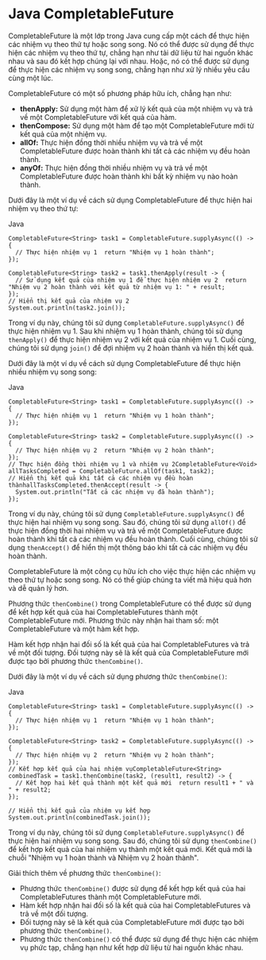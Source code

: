 # Java CompletableFuture
CompletableFuture là một lớp trong Java cung cấp một cách để thực hiện các nhiệm vụ theo thứ tự hoặc song song. Nó có thể được sử dụng để thực hiện các nhiệm vụ theo thứ tự, chẳng hạn như tải dữ liệu từ hai nguồn khác nhau và sau đó kết hợp chúng lại với nhau. Hoặc, nó có thể được sử dụng để thực hiện các nhiệm vụ song song, chẳng hạn như xử lý nhiều yêu cầu cùng một lúc.

CompletableFuture có một số phương pháp hữu ích, chẳng hạn như:

- **thenApply:** Sử dụng một hàm để xử lý kết quả của một nhiệm vụ và trả về một CompletableFuture với kết quả của hàm.
- **thenCompose:** Sử dụng một hàm để tạo một CompletableFuture mới từ kết quả của một nhiệm vụ.
- **allOf:** Thực hiện đồng thời nhiều nhiệm vụ và trả về một CompletableFuture được hoàn thành khi tất cả các nhiệm vụ đều hoàn thành.
- **anyOf:** Thực hiện đồng thời nhiều nhiệm vụ và trả về một CompletableFuture được hoàn thành khi bất kỳ nhiệm vụ nào hoàn thành.

Dưới đây là một ví dụ về cách sử dụng CompletableFuture để thực hiện hai nhiệm vụ theo thứ tự:

Java

```
CompletableFuture<String> task1 = CompletableFuture.supplyAsync(() -> {
  // Thực hiện nhiệm vụ 1  return "Nhiệm vụ 1 hoàn thành";
});

CompletableFuture<String> task2 = task1.thenApply(result -> {
  // Sử dụng kết quả của nhiệm vụ 1 để thực hiện nhiệm vụ 2  return "Nhiệm vụ 2 hoàn thành với kết quả từ nhiệm vụ 1: " + result;
});
// Hiển thị kết quả của nhiệm vụ 2
System.out.println(task2.join());

```

Trong ví dụ này, chúng tôi sử dụng `CompletableFuture.supplyAsync()` để thực hiện nhiệm vụ 1. Sau khi nhiệm vụ 1 hoàn thành, chúng tôi sử dụng `thenApply()` để thực hiện nhiệm vụ 2 với kết quả của nhiệm vụ 1. Cuối cùng, chúng tôi sử dụng `join()` để đợi nhiệm vụ 2 hoàn thành và hiển thị kết quả.

Dưới đây là một ví dụ về cách sử dụng CompletableFuture để thực hiện nhiều nhiệm vụ song song:

Java

```
CompletableFuture<String> task1 = CompletableFuture.supplyAsync(() -> {
  // Thực hiện nhiệm vụ 1  return "Nhiệm vụ 1 hoàn thành";
});

CompletableFuture<String> task2 = CompletableFuture.supplyAsync(() -> {
  // Thực hiện nhiệm vụ 2  return "Nhiệm vụ 2 hoàn thành";
});
// Thực hiện đồng thời nhiệm vụ 1 và nhiệm vụ 2CompletableFuture<Void> allTasksCompleted = CompletableFuture.allOf(task1, task2);
// Hiển thị kết quả khi tất cả các nhiệm vụ đều hoàn thànhallTasksCompleted.thenAccept(result -> {
  System.out.println("Tất cả các nhiệm vụ đã hoàn thành");
});

```

Trong ví dụ này, chúng tôi sử dụng `CompletableFuture.supplyAsync()` để thực hiện hai nhiệm vụ song song. Sau đó, chúng tôi sử dụng `allOf()` để thực hiện đồng thời hai nhiệm vụ và trả về một CompletableFuture được hoàn thành khi tất cả các nhiệm vụ đều hoàn thành. Cuối cùng, chúng tôi sử dụng `thenAccept()` để hiển thị một thông báo khi tất cả các nhiệm vụ đều hoàn thành.

CompletableFuture là một công cụ hữu ích cho việc thực hiện các nhiệm vụ theo thứ tự hoặc song song. Nó có thể giúp chúng ta viết mã hiệu quả hơn và dễ quản lý hơn.

Phương thức `thenCombine()` trong CompletableFuture có thể được sử dụng để kết hợp kết quả của hai CompletableFutures thành một CompletableFuture mới. Phương thức này nhận hai tham số: một CompletableFuture và một hàm kết hợp.

Hàm kết hợp nhận hai đối số là kết quả của hai CompletableFutures và trả về một đối tượng. Đối tượng này sẽ là kết quả của CompletableFuture mới được tạo bởi phương thức `thenCombine()`.

Dưới đây là một ví dụ về cách sử dụng phương thức `thenCombine()`:

Java

```
CompletableFuture<String> task1 = CompletableFuture.supplyAsync(() -> {
  // Thực hiện nhiệm vụ 1  return "Nhiệm vụ 1 hoàn thành";
});

CompletableFuture<String> task2 = CompletableFuture.supplyAsync(() -> {
  // Thực hiện nhiệm vụ 2  return "Nhiệm vụ 2 hoàn thành";
});
// Kết hợp kết quả của hai nhiệm vụCompletableFuture<String> combinedTask = task1.thenCombine(task2, (result1, result2) -> {
  // Kết hợp hai kết quả thành một kết quả mới  return result1 + " và " + result2;
});

// Hiển thị kết quả của nhiệm vụ kết hợp
System.out.println(combinedTask.join());

```

Trong ví dụ này, chúng tôi sử dụng `CompletableFuture.supplyAsync()` để thực hiện hai nhiệm vụ song song. Sau đó, chúng tôi sử dụng `thenCombine()` để kết hợp kết quả của hai nhiệm vụ thành một kết quả mới. Kết quả mới là chuỗi "Nhiệm vụ 1 hoàn thành và Nhiệm vụ 2 hoàn thành".

Giải thích thêm về phương thức `thenCombine()`:

- Phương thức `thenCombine()` được sử dụng để kết hợp kết quả của hai CompletableFutures thành một CompletableFuture mới.
- Hàm kết hợp nhận hai đối số là kết quả của hai CompletableFutures và trả về một đối tượng.
- Đối tượng này sẽ là kết quả của CompletableFuture mới được tạo bởi phương thức `thenCombine()`.
- Phương thức `thenCombine()` có thể được sử dụng để thực hiện các nhiệm vụ phức tạp, chẳng hạn như kết hợp dữ liệu từ hai nguồn khác nhau.